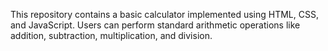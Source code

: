 This repository contains a basic calculator implemented using HTML, CSS, and JavaScript. Users can perform standard arithmetic operations like addition, subtraction, multiplication, and division. 
